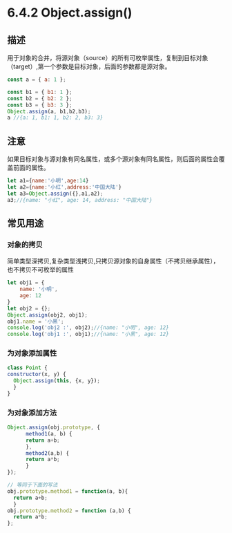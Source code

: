 # 6.4.2 Object.assign()

## 描述
用于对象的合并，将源对象（source）的所有可枚举属性，复制到目标对象（target）,第一个参数是目标对象，后面的参数都是源对象。
```js
const a = { a: 1 };

const b1 = { b1: 1 };
const b2 = { b2: 2 };
const b3 = { b3: 3 };
Object.assign(a, b1,b2,b3);
a //{a: 1, b1: 1, b2: 2, b3: 3}
```

## 注意
如果目标对象与源对象有同名属性，或多个源对象有同名属性，则后面的属性会覆盖前面的属性。

```js
let a1={name:'小明',age:14}
let a2={name:'小红',address:'中国大陆'}
let a3=Object.assign({},a1,a2);
a3;//{name: "小红", age: 14, address: "中国大陆"}
```

## 常见用途

### 对象的拷贝
简单类型深拷贝,复杂类型浅拷贝,只拷贝源对象的自身属性（不拷贝继承属性），也不拷贝不可枚举的属性
```js
let obj1 = {
    name: '小明',
    age: 12
}
let obj2 = {};
Object.assign(obj2, obj1);
obj1.name = '小黑';
console.log('obj2 :', obj2);//{name: "小明", age: 12}
console.log('obj1 :', obj1);//{name: "小黑", age: 12}
```
### 为对象添加属性
```js
class Point {
constructor(x, y) {
  Object.assign(this, {x, y});
  }
}
```

### 为对象添加方法
```js
Object.assign(obj.prototype, {
      method1(a, b) {
      return a+b;
      },
      method2(a,b) {
      return a*b;
      }
});

// 等同于下面的写法
obj.prototype.method1 = function(a, b){
  return a+b;
  }
obj.prototype.method2 = function (a,b) {
  return a*b;
};
```